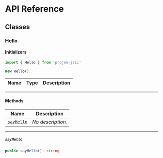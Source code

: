 # API Reference <a name="API Reference" id="api-reference"></a>



## Classes <a name="Classes" id="Classes"></a>

### Hello <a name="Hello" id="projen-jsii.Hello"></a>

#### Initializers <a name="Initializers" id="projen-jsii.Hello.Initializer"></a>

```typescript
import { Hello } from 'projen-jsii'

new Hello()
```

| **Name** | **Type** | **Description** |
| --- | --- | --- |

---

#### Methods <a name="Methods" id="Methods"></a>

| **Name** | **Description** |
| --- | --- |
| <code><a href="#projen-jsii.Hello.sayHello">sayHello</a></code> | *No description.* |

---

##### `sayHello` <a name="sayHello" id="projen-jsii.Hello.sayHello"></a>

```typescript
public sayHello(): string
```





